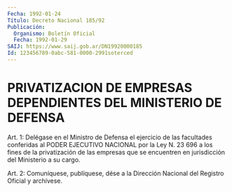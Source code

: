 ```yaml
---
Fecha: 1992-01-24
Título: Decreto Nacional 185/92
Publicación:
  Organismo: Boletín Oficial
  Fecha: 1992-01-29
SAIJ: https://www.saij.gob.ar/DN19920000185
Id: 123456789-0abc-581-0000-2991soterced
---
```

# PRIVATIZACION DE EMPRESAS DEPENDIENTES DEL MINISTERIO DE DEFENSA

<a id="1"></a>
Art. 1: Delégase en el Ministro de Defensa el ejercicio de las facultades  conferidas al PODER EJECUTIVO NACIONAL por la Ley N. 23 696  a los fines  de  la  privatización  de  las  empresas  que  se encuentren en jurisdicción del Ministerio a su cargo.

<a id="2"></a>
Art.  2: Comuníquese, publíquese, dése a la Dirección Nacional del Registro Oficial y archívese.